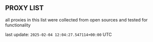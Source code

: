 ## PROXY LIST

all proxies in this list were collected from open sources and tested for functionality

last update: `2025-02-04 12:04:27.547114+00:00` UTC